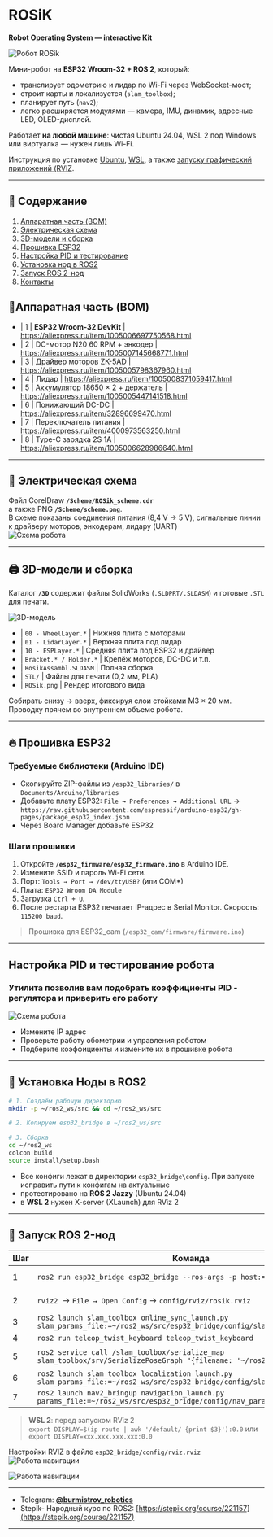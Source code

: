 # ROSiK  
**Robot Operating System — interactive Kit**  

![Робот ROSik](/images/ROSik.png)


Мини-робот на **ESP32 Wroom-32 + ROS 2**, который:
* транслирует одометрию и лидар по Wi-Fi через WebSocket-мост;
* строит карты и локализуется (`slam_toolbox`);
* планирует путь (`nav2`);
* легко расширяется модулями — камера, IMU, динамик, адресные LED, OLED-дисплей.

Работает **на любой машине**: чистая Ubuntu 24.04, WSL 2 под Windows или виртуалка — нужен лишь Wi-Fi.

Инструкция по установке [Ubuntu](https://stepik.org/lesson/1505338/step/1?unit=1525484), [WSL](https://stepik.org/lesson/1505339/step/4?unit=1525485), а также  [запуску графический приложений (RVIZ](https://stepik.org/lesson/1505339/step/5?unit=1525485).



---

## 📑 Содержание
1. [Аппаратная часть (BOM)](#аппаратная-часть-bom)  
2. [Электрическая схема](#электрическая-схема)  
3. [3D-модели и сборка](#3d-модели-и-сборка)  
4. [Прошивка ESP32](#прошивка-esp32)
5. [Настройка PID и тестирование](#настройка-pid)
6. [Установка нод в ROS2](#установка-по-на-пк)  
7. [Запуск ROS 2-нод](#запуск-ros-2-нод)  
8. [Контакты](#контакты)



## 🛒<a id="аппаратная-часть-bom">Аппаратная часть (BOM)</a>

* | 1 | **ESP32 Wroom-32 DevKit**         | https://aliexpress.ru/item/1005006697750568.html
* | 2 | DC-мотор N20 60 RPM + энкодер     | https://aliexpress.ru/item/1005007145668771.html
* | 3 | Драйвер моторов ZK-5AD            | https://aliexpress.ru/item/1005005798367960.html
* | 4 | Лидар                             | https://aliexpress.ru/item/1005008371059417.html
* | 5 | Аккумулятор 18650 × 2 + держатель | https://aliexpress.ru/item/1005005447141518.html
* | 6 | Понижающий DC-DC                  | https://aliexpress.ru/item/32896699470.html
* | 7 | Переключатель питания             | https://aliexpress.ru/item/4000973563250.html
* | 8 | Type-C зарядка  2S 1A             | https://aliexpress.ru/item/1005006628986640.html


---

## 🔌 <a id="электрическая-схема">Электрическая схема</a>

Файл CorelDraw **`/Scheme/ROSik_scheme.cdr`**  
а также PNG **`/Scheme/scheme.png`**.  
В схеме показаны соединения питания (8,4 V → 5 V), сигнальные линии к драйверу моторов, энкодерам, лидару (UART)  
![Схема робота](/Scheme/scheme.png)

---

## 🖨 <a id="3d-модели-и-сборка">3D-модели и сборка</a>

Каталог **`/3D`** содержит файлы SolidWorks (`.SLDPRT/.SLDASM`) и готовые `.STL` для печати.

![3D-модель](images/3d.png)
* | `00 - WheelLayer.*`    | Нижняя плита с моторами 
* | `01 - LidarLayer.*`    | Верхняя плита под лидар 
* | `10 - ESPLayer.*`      | Средняя плита под ESP32 и драйвер 
* | `Bracket.* / Holder.*` | Крепёж моторов, DC-DC и т.п. 
* | `RosikAssambl.SLDASM`  | Полная сборка 
* | `STL/`                 | Файлы для печати (0,2 мм, PLA) 
* | `ROSik.png`            | Рендер итогового вида 

Собирать снизу → вверх, фиксируя слои стойками M3 × 20 мм. Проводку прячем во внутреннем объеме робота.

---

## 🔥<a id="прошивка-esp32"> Прошивка ESP32 </a>

### Требуемые библиотеки (Arduino IDE)

* Скопируйте ZIP-файлы из `/esp32_libraries/` в `Documents/Arduino/libraries`  
* Добавьте плату ESP32: `File → Preferences → Additional URL` → `https://raw.githubusercontent.com/espressif/arduino-esp32/gh-pages/package_esp32_index.json`
* Через Board Manager добавьте ESP32

### Шаги прошивки

1. Откройте **`/esp32_firmware/esp32_firmware.ino`** в Arduino IDE.  
2. Измените SSID и пароль Wi-Fi сети.  
3. Порт: `Tools → Port → /dev/ttyUSB?` (или COM\*)
4. Плата: `ESP32 Wroom DA Module`
5. Загрузка `Ctrl + U`.  
6. После рестарта ESP32 печатает IP-адрес в Serial Monitor. Скорость: `115200 baud`.

> Прошивка для ESP32_cam (`/esp32_cam/firmware/firmware.ino`) 

---

## <a id="настройка-pid">Настройка PID и тестирование робота</a>

### Утилита позволив вам подобрать коэффициенты PID - регулятора и приверить его работу
![Схема робота](/pythonGUI/gui.png)

* Измените IP адрес
* Проверьте работу обометрии и управления роботом
* Подберите коэффициенты и измените их в прошивке робота

---

## 🐧 Установка Ноды в ROS2

```bash
# 1. Создаём рабочую директорию
mkdir -p ~/ros2_ws/src && cd ~/ros2_ws/src

# 2. Копируем esp32_bridge в ~/ros2_ws/src

# 3. Сборка
cd ~/ros2_ws
colcon build
source install/setup.bash

````

* Все конфиги лежат в директории `esp32_bridge\config`. При запуске исправить пути к конфигам на актуальные
* протестировано на **ROS 2 Jazzy** (Ubuntu 24.04)
* в **WSL 2** нужен X-server (XLaunch) для RViz 2

---

## 🚀<a id="запуск-ros-2-нод"> Запуск ROS 2-нод </a>

| Шаг | Команда                                                                                                                     | Описание            |
| --- | --------------------------------------------------------------------------------------------------------------------------- | ------------------- |
| 1   | `ros2 run esp32_bridge esp32_bridge --ros-args -p host:=<IP_ESP32> `                                                        | WebSocket-мост      |
| 2   | `rviz2`  → `File → Open Config` → `config/rviz/rosik.rviz`                                                                  | Визуализация данных |
| 3   | `ros2 launch slam_toolbox online_sync_launch.py slam_params_file:=~/ros2_ws/src/esp32_bridge/config/slam_param.yaml`        | Онлайн SLAM         |
| 4   | `ros2 run teleop_twist_keyboard teleop_twist_keyboard`                                                                      | Телеуправление      |
| 5   | `ros2 service call /slam_toolbox/serialize_map slam_toolbox/srv/SerializePoseGraph "{filename: '~/ros2_ws/maps/my_map'}"`   | Сохранить карту     |
| 6   | `ros2 launch slam_toolbox localization_launch.py slam_params_file:=~/ros2_ws/src/esp32_bridge/config/slam_localization.yaml`| Локализация         |
| 7   | `ros2 launch nav2_bringup navigation_launch.py params_file:=~/ros2_ws/src/esp32_bridge/config/nav_param.yaml`               | Навигация `nav2`    |

> **WSL 2**: перед запуском RViz 2<br>
> `export DISPLAY=$(ip route | awk '/default/ {print $3}'):0.0` или
> `export DISPLAY=xxx.xxx.xxx.xxx:0.0`

Настройки RVIZ в файле `esp32_bridge/config/rviz.rviz`
![Работа навигации](/images/nav.png)


![Работа навигации](/images/ROSIK_nav.gif)

---

* Telegram: **[@burmistrov\_robotics](https://t.me/burmistrov_robotics)**
* Stepik- Народный курс по ROS2: [https://stepik.org/course/221157](https://stepik.org/course/221157)

---

